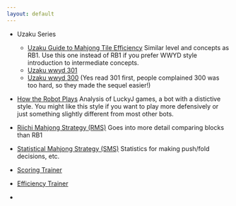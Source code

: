```yaml
---
layout: default
---
```


-   Uzaku Series
    -   [Uzaku Guide to Mahjong Tile Efficiency](<https://files.riichi.moe/mjg/books%20(en)/Tile%20Efficiency%20%28wwyd-chan%203%29.pdf>) Similar level and concepts as RB1. Use this one instead of RB1 if you prefer WWYD style introduction to intermediate concepts.
    -   [Uzaku wwyd 301](<https://files.riichi.moe/mjg/books%20(en)/300%20Established%20Practice%20Which%20to%20cut%20%28wwyd-chan%201%29.pdf>)
    -   [Uzaku wwyd 300](<https://files.riichi.moe/mjg/books%20(en)/300%20Established%20Practice%20Which%20to%20cut%20%28wwyd-chan%201%29.pdf>) (Yes read 301 first, people complained 300 was too hard, so they made the sequel easier!)
-   [How the Robot Plays](https://drive.google.com/file/d/1OCiBYLiPFzkbJI0aRsw4qVVh3uH-u1v2/view?usp=sharing) Analysis of LuckyJ games, a bot with a distictive style. You might like this style if you want to play more defensively or just something slightly different from most other bots.
-   [Riichi Mahjong Strategy (RMS)](<https://files.riichi.moe/mjg/books%20(en)/Riichi%20Mahjong%20Strategy%20%28rms%29.pdf>) Goes into more detail comparing blocks than RB1
-   [Statistical Mahjong Strategy (SMS)](<https://files.riichi.moe/mjg/books%20(en)/Statistical%20Mahjong%20Strategy%20%28sms%29.pdf>) Statistics for making push/fold decisions, etc.

-   [Scoring Trainer](https://scoringtrainer.konbamwa.net/)
-   [Efficiency Trainer](https://euophrys.itch.io/mahjong-efficiency-trainer)
-
